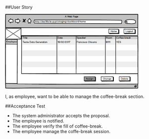 ##User Story

<img src="https://github.com/FEUPTalks/Frontend/blob/develop/prototype/imagens/EmployeeView.png" alt="Drawing" width="430px"/><br/>

I, as employee, want to be able to manage the coffee-break section.

##Acceptance Test

* The system administrator accepts the proposal.
* The employee is notified.
* The employee verify the fill of coffee-break.
* The employee manage the coffe-break session.
